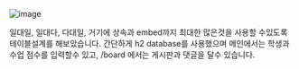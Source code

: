 ![image](https://github.com/MarkZiRo/spring-project/assets/37473857/265bec08-5237-4d7c-b5c0-4ac21d736434)


일대일, 일대다, 다대일, 거기에 상속과 embed까지 최대한 많은것을 사용할 수있도록 테이블설계를 해보았습니다.
간단하게 h2 database를 사용했으며 메인에서는 학생과 수업 점수를 입력할수 있고, /board 에서는 게시판과 댓글을 달수 있습니다.





